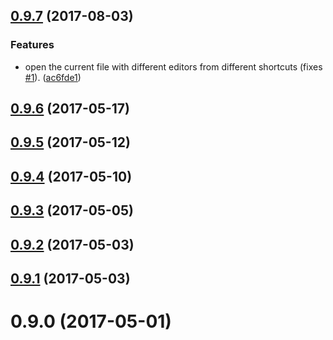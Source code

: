 <a name="0.9.7"></a>
## [0.9.7](https://github.com/generalov/open-in-editor-vscode/compare/v0.9.6...v0.9.7) (2017-08-03)


### Features

* open the current file with different editors from different shortcuts (fixes [#1](https://github.com/generalov/open-in-editor-vscode/issues/1)). ([ac6fde1](https://github.com/generalov/open-in-editor-vscode/commit/ac6fde1))



<a name="0.9.6"></a>
## [0.9.6](https://github.com/generalov/open-in-editor-vscode/compare/v0.9.5...v0.9.6) (2017-05-17)



<a name="0.9.5"></a>
## [0.9.5](https://github.com/generalov/open-in-editor-vscode/compare/v0.9.4...v0.9.5) (2017-05-12)



<a name="0.9.4"></a>
## [0.9.4](https://github.com/generalov/open-in-editor-vscode/compare/v0.9.3...v0.9.4) (2017-05-10)



<a name="0.9.3"></a>
## [0.9.3](https://github.com/generalov/open-in-editor-vscode/compare/v0.9.2...v0.9.3) (2017-05-05)



<a name="0.9.2"></a>
## [0.9.2](https://github.com/generalov/open-in-editor-vscode/compare/0.9.2...v0.9.2) (2017-05-03)



<a name="0.9.1"></a>
## [0.9.1](https://github.com/generalov/open-in-editor-vscode/compare/0.9.1...v0.9.1) (2017-05-03)



<a name="0.9.0"></a>
# 0.9.0 (2017-05-01)



